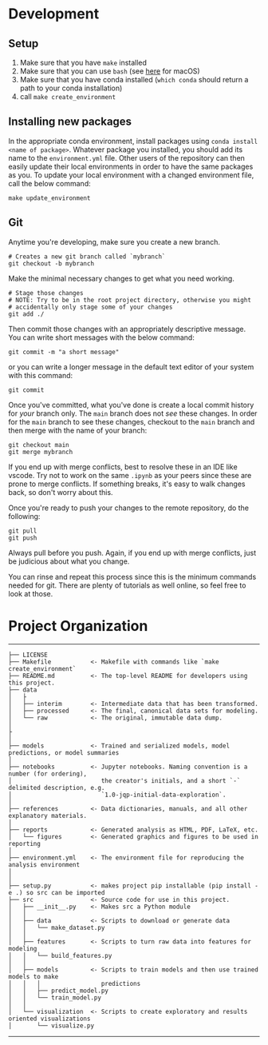 # Development

## Setup

1. Make sure that you have `make` installed
2. Make sure that you can use `bash` (see [here](https://www.howtogeek.com/444596/how-to-change-the-default-shell-to-bash-in-macos-catalina/) for macOS)
3. Make sure that you have conda installed (`which conda` should return a path to your conda installation)
4. call `make create_environment`

## Installing new packages
In the appropriate conda environment, install packages using `conda install <name of package>`. Whatever package you installed, you should add its name to the `environment.yml` file. Other users of the repository can then easily update their local environments in order to have the same packages as you. To update your local environment with a changed environment file, call the below command:

```shell
make update_environment
```

## Git

Anytime you're developing, make sure you create a new branch.

```shell
# Creates a new git branch called `mybranch`
git checkout -b mybranch
```

Make the minimal necessary changes to get what you need working. 

```shell
# Stage those changes
# NOTE: Try to be in the root project directory, otherwise you might 
# accidentally only stage some of your changes
git add ./
```

Then commit those changes with an appropriately descriptive message. You can write short messages with the below command:

```shell
git commit -m "a short message"
```

or you can write a longer message in the default text editor of your system with this command:

```shell
git commit
```

Once you've committed, what you've done is create a local commit history for *your* branch only. The `main` branch does not *see* these changes. In order for the `main` branch to see these changes, checkout to the `main` branch and then merge with the name of your branch:

```shell
git checkout main
git merge mybranch
```

If you end up with merge conflicts, best to resolve these in an IDE like vscode. Try not to work on the same `.ipynb` as your peers since these are prone to merge conflicts. If something breaks, it's easy to walk changes back, so don't worry about this. 

Once you're ready to push your changes to the remote repository, do the following:

```shell
git pull
git push
```

Always pull before you push. Again, if you end up with merge conflicts, just be judicious about what you change.

You can rinse and repeat this process since this is the minimum commands needed for git. There are plenty of tutorials as well online, so feel free to look at those.

# Project Organization
------------

    ├── LICENSE
    ├── Makefile           <- Makefile with commands like `make create_environment`
    ├── README.md          <- The top-level README for developers using this project.
    ├── data
    │   ├
    │   ├── interim        <- Intermediate data that has been transformed.
    │   ├── processed      <- The final, canonical data sets for modeling.
    │   └── raw            <- The original, immutable data dump.
    │
    ├
    │
    ├── models             <- Trained and serialized models, model predictions, or model summaries
    │
    ├── notebooks          <- Jupyter notebooks. Naming convention is a number (for ordering),
    │                         the creator's initials, and a short `-` delimited description, e.g.
    │                         `1.0-jqp-initial-data-exploration`.
    │
    ├── references         <- Data dictionaries, manuals, and all other explanatory materials.
    │
    ├── reports            <- Generated analysis as HTML, PDF, LaTeX, etc.
    │   └── figures        <- Generated graphics and figures to be used in reporting
    │
    ├── environment.yml    <- The environment file for reproducing the analysis environment
    │                         
    │
    ├── setup.py           <- makes project pip installable (pip install -e .) so src can be imported
    ├── src                <- Source code for use in this project.
    │   ├── __init__.py    <- Makes src a Python module
    │   │
    │   ├── data           <- Scripts to download or generate data
    │   │   └── make_dataset.py
    │   │
    │   ├── features       <- Scripts to turn raw data into features for modeling
    │   │   └── build_features.py
    │   │
    │   ├── models         <- Scripts to train models and then use trained models to make
    │   │   │                 predictions
    │   │   ├── predict_model.py
    │   │   └── train_model.py
    │   │
    │   └── visualization  <- Scripts to create exploratory and results oriented visualizations
    │       └── visualize.py


--------
